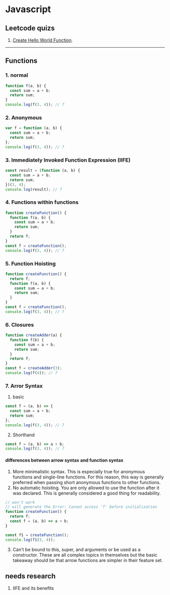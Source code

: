 # Javascript

## Leetcode quizs

1. [Create Hello World Function](https://leetcode.com/problems/create-hello-world-function/description/).

---

## Functions

### 1. normal

```javascript
function f(a, b) {
  const sum = a + b;
  return sum;
}
console.log(f(3, 4)); // 7
```

### 2. Anonymous

```javascript
var f = function (a, b) {
  const sum = a + b;
  return sum;
};
console.log(f(3, 4)); // 7
```

### 3. Immediately Invoked Function Expression (IIFE)

```js
const result = (function (a, b) {
  const sum = a + b;
  return sum;
})(3, 4);
console.log(result); // 7
```

### 4. Functions within functions

```js
function createFunction() {
  function f(a, b) {
    const sum = a + b;
    return sum;
  }
  return f;
}
const f = createFunction();
console.log(f(3, 4)); // 7
```

### 5. Function Hoisting

```js
function createFunction() {
  return f;
  function f(a, b) {
    const sum = a + b;
    return sum;
  }
}
const f = createFunction();
console.log(f(3, 4)); // 7
```

### 6. Closures

```js
function createAdder(a) {
  function f(b) {
    const sum = a + b;
    return sum;
  }
  return f;
}
const f = createAdder(3);
console.log(f(4)); // 7
```

### 7. Arror Syntax

1. basic

```js
const f = (a, b) => {
  const sum = a + b;
  return sum;
};
console.log(f(3, 4)); // 7
```

2. Shorthand

```js
const f = (a, b) => a + b;
console.log(f(3, 4)); // 7
```

#### differences between arrow syntax and function syntax

1. More minimalistic syntax. This is especially true for anonymous functions and single-line functions. For this reason, this way is generally preferred when passing short anonymous functions to other functions.
2. No automatic hoisting. You are only allowed to use the function after it was declared. This is generally considered a good thing for readability.

```js
// won't work
// will generate the Error: Cannot access 'f' before initialization
function createFunction() {
  return f;
  const f = (a, b) => a + b;
}

const f1 = createFunction();
console.log(f1(3, 4));
```

3. Can't be bound to this, super, and arguments or be used as a constructor. These are all complex topics in themselves but the basic takeaway should be that arrow functions are simpler in their feature set.

## needs research

1. IIFE and its benefits
